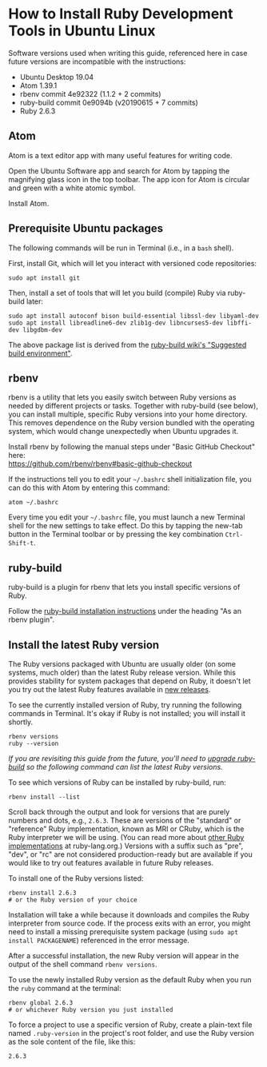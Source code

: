 # How to Install Ruby Development Tools in Ubuntu Linux

Software versions used when writing this guide,
referenced here in case future versions are incompatible with the instructions:
- Ubuntu Desktop 19.04
- Atom 1.39.1
- rbenv commit 4e92322 (1.1.2 + 2 commits)
- ruby-build commit 0e9094b (v20190615 + 7 commits)
- Ruby 2.6.3

## Atom

Atom is a text editor app with many useful features for writing code.

Open the Ubuntu Software app and search for Atom by tapping the
magnifying glass icon in the top toolbar.
The app icon for Atom is circular and green with a white atomic symbol.

Install Atom.

## Prerequisite Ubuntu packages

The following commands will be run in Terminal (i.e., in a `bash` shell).

First, install Git, which will let you interact with versioned code repositories:  
```
sudo apt install git
```

Then, install a set of tools that will let you build (compile) Ruby
via ruby-build later:  
```
sudo apt install autoconf bison build-essential libssl-dev libyaml-dev
sudo apt install libreadline6-dev zlib1g-dev libncurses5-dev libffi-dev libgdbm-dev
```
The above package list is derived from the
[ruby-build wiki's "Suggested build environment"](https://github.com/rbenv/ruby-build/wiki#suggested-build-environment).

## rbenv

rbenv is a utility that lets you easily switch between Ruby versions
as needed by different projects or tasks. Together with ruby-build (see below),
you can install multiple, specific Ruby versions into your home directory.
This removes dependence on the Ruby version bundled with the operating system,
which would change unexpectedly when Ubuntu upgrades it.

Install rbenv by following the manual steps under "Basic GitHub Checkout" here:  
https://github.com/rbenv/rbenv#basic-github-checkout

If the instructions tell you to edit your `~/.bashrc` shell initialization file,
you can do this with Atom by entering this command:  
```
atom ~/.bashrc
```

Every time you edit your `~/.bashrc` file, you must launch a new Terminal shell
for the new settings to take effect. Do this by tapping the new-tab button
in the Terminal toolbar or by pressing the key combination `Ctrl-Shift-t`.


## ruby-build

ruby-build is a plugin for rbenv that lets you install specific versions of Ruby.

Follow the [ruby-build installation instructions](https://github.com/rbenv/ruby-build#installation)
under the heading "As an rbenv plugin".


## Install the latest Ruby version

The Ruby versions packaged with Ubuntu are usually older
(on some systems, much older) than the latest Ruby release version.
While this provides stability for system packages that depend on Ruby,
it doesn't let you try out the latest Ruby features available
in [new releases](https://www.ruby-lang.org/en/news/).

To see the currently installed version of Ruby,
try running the following commands in Terminal.
It's okay if Ruby is not installed; you will install it shortly.  
```
rbenv versions
ruby --version
```

_If you are revisiting this guide from the future, you'll need to
[upgrade ruby-build](https://github.com/rbenv/ruby-build#upgrading)
so the following command can list the latest Ruby versions._

To see which versions of Ruby can be installed by ruby-build, run:  
```
rbenv install --list
```

Scroll back through the output and look for versions that are
purely numbers and dots, e.g., `2.6.3`.
These are versions of the "standard" or "reference" Ruby implementation,
known as MRI or CRuby, which is the Ruby interpreter we will be using.
(You can read more about
[other Ruby implementations](https://www.ruby-lang.org/en/about/)
at ruby-lang.org.)
Versions with a suffix such as "pre", "dev", or "rc"
are not considered production-ready but are available
if you would like to try out features available in future Ruby releases.

To install one of the Ruby versions listed:  
```
rbenv install 2.6.3
# or the Ruby version of your choice
```

Installation will take a while because it downloads and compiles
the Ruby interpreter from source code. If the process exits with an error,
you might need to install a missing prerequisite system package
(using `sudo apt install PACKAGENAME`) referenced in the error message.

After a successful installation, the new Ruby version will appear
in the output of the shell command  `rbenv versions`.

To use the newly installed Ruby version as the default Ruby
when you run the `ruby` command at the terminal:  
```
rbenv global 2.6.3
# or whichever Ruby version you just installed
```

To force a project to use a specific version of Ruby,
create a plain-text file named `.ruby-version` in the project's root folder,
and use the Ruby version as the sole content of the file, like this:  
```
2.6.3
```
